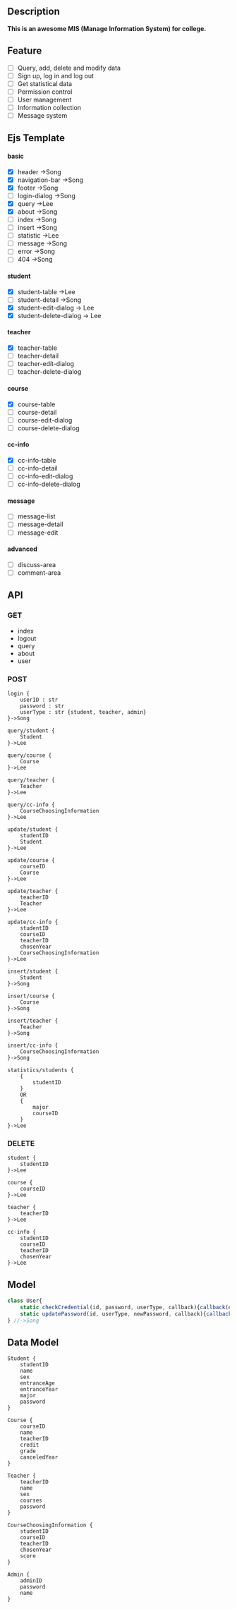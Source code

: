## Description
**This is an awesome MIS (Manage Information System) for college.** 

## Feature
+ [ ] Query, add, delete and modify data
+ [ ] Sign up, log in and log out
+ [ ] Get statistical data
+ [ ] Permission control
+ [ ] User management
+ [ ] Information collection
+ [ ] Message system

## Ejs Template
#### basic
+ [x] header ->Song
+ [x] navigation-bar ->Song
+ [x] footer ->Song
+ [ ] login-dialog ->Song
+ [x] query ->Lee
+ [x] about ->Song
+ [ ] index ->Song
+ [ ] insert ->Song
+ [ ] statistic ->Lee
+ [ ] message ->Song
+ [ ] error ->Song
+ [ ] 404 ->Song
#### student
+ [x] student-table  ->Lee
+ [ ] student-detail ->Song
+ [x] student-edit-dialog -> Lee
+ [x] student-delete-dialog -> Lee
#### teacher
+ [x] teacher-table
+ [ ] teacher-detail
+ [ ] teacher-edit-dialog
+ [ ] teacher-delete-dialog
#### course
+ [x] course-table
+ [ ] course-detail
+ [ ] course-edit-dialog
+ [ ] course-delete-dialog
#### cc-info
+ [x] cc-info-table
+ [ ] cc-info-detail
+ [ ] cc-info-edit-dialog
+ [ ] cc-info-delete-dialog
#### message
+ [ ] message-list
+ [ ] message-detail
+ [ ] message-edit
#### advanced
+ [ ] discuss-area
+ [ ] comment-area

## API
### GET
+ index
+ logout
+ query
+ about
+ user
### POST
```
login {
    userID : str
    password : str
    userType : str {student, teacher, admin}
}->Song

query/student {
    Student
}->Lee

query/course {
    Course
}->Lee

query/teacher {
    Teacher
}->Lee

query/cc-info {
    CourseChoosingInformation
}->Lee

update/student {
    studentID
    Student
}->Lee

update/course {
    courseID
    Course
}->Lee

update/teacher {
    teacherID
    Teacher
}->Lee

update/cc-info {
    studentID
    courseID
    teacherID
    chosenYear
    CourseChoosingInformation
}->Lee

insert/student {
    Student
}->Song

insert/course {
    Course
}->Song

insert/teacher {
    Teacher
}->Song

insert/cc-info {
    CourseChoosingInformation
}->Song

statistics/students {
    {
        studentID
    }
    OR
    {
        major
        courseID
    }
}->Lee
```
### DELETE
```
student {
    studentID
}->Lee

course {
    courseID
}->Lee

teacher {
    teacherID
}->Lee

cc-info {
    studentID
    courseID
    teacherID
    chosenYear
}->Lee
```

## Model
```javascript
class User{
    static checkCredential(id, password, userType, callback){callback(error, valid)};
    static updatePassword(id, userType, newPassword, callback){callback(error)};
} //->Song

```

## Data Model
```
Student {
    studentID
    name
    sex
    entranceAge
    entranceYear
    major
    password
}

Course {
    courseID
    name
    teacherID
    credit
    grade
    canceledYear
}

Teacher {
    teacherID
    name
    sex
    courses
    password
}

CourseChoosingInformation {
    studentID
    courseID
    teacherID
    chosenYear
    score
}

Admin {
    adminID
    password
    name
}
```
